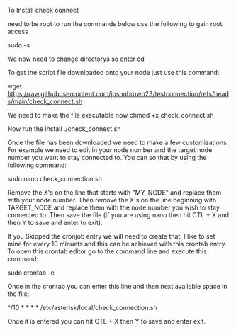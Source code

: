 To Install check connect

need to be root to run the commands below use the following to gain root access

sudo -s

We now need to change directorys so enter
cd

To get the script file downloaded onto your node just use this command:

wget https://raw.githubusercontent.com/joshnbrown23/testconnection/refs/heads/main/check_connect.sh

We need to make the file executable now
chmod +x check_connect.sh

Now run the install
./check_connect.sh

Once the file has been downloaded we need to make a few customizations. For example we need to edit in your node number and the target node number you want to stay connected to. You can so that by using the following command:

sudo nano check_connection.sh

Remove the X's on the line that starts with "MY_NODE" and replace them with your node number. Then remove the X's on the line beginning with TARGET_NODE and replace them with the node number you wish to stay connected to.
Then save the file (if you are using nano then hit CTL + X and then Y to save and enter to exit).


If  you Skipped the cronjob entry we will need to create that.
I like to set mine for every 10 minuets and this can be achieved with this crontab entry. 
To open this crontab editor go to the command line and execute this command:

sudo crontab -e

Once in the crontab you can enter this line and then next available space in the file:

*/10 * * * * /etc/asterisk/local/check_connection.sh

Once it is entered you can hit CTL + X then Y to save and enter exit.
